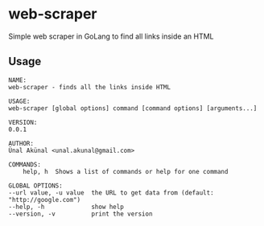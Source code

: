# web-scraper
Simple web scraper in GoLang to find all links inside an HTML

## Usage

    NAME:
    web-scraper - finds all the links inside HTML

    USAGE:
    web-scraper [global options] command [command options] [arguments...]

    VERSION:
    0.0.1

    AUTHOR:
    Ünal Akünal <unal.akunal@gmail.com>

    COMMANDS:
        help, h  Shows a list of commands or help for one command

    GLOBAL OPTIONS:
    --url value, -u value  the URL to get data from (default: "http://google.com")
    --help, -h             show help
    --version, -v          print the version